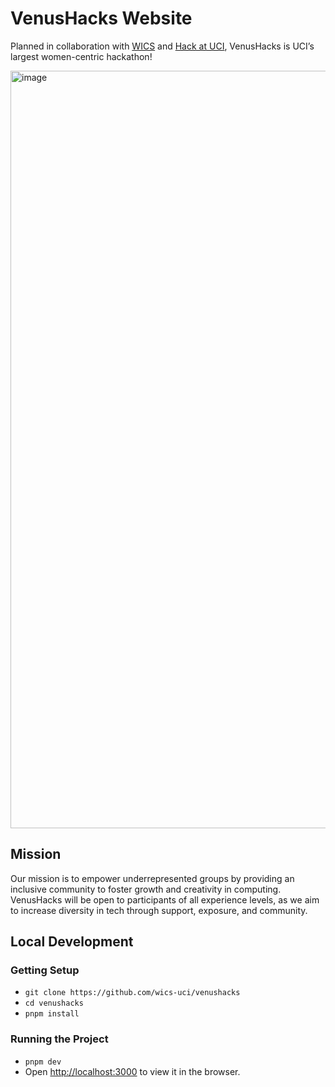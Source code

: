 # VenusHacks Website
Planned in collaboration with [WICS](https://wics.ics.uci.edu/) and [Hack at UCI](https://hack.ics.uci.edu/), VenusHacks is UCI’s largest women-centric hackathon!

<img width="1212" alt="image" src="https://github.com/WICS-UCI/venushacks/assets/45449494/4313c4fa-b611-4f50-89aa-3f6543dc4bc6">

## Mission
Our mission is to empower underrepresented groups by providing an inclusive community to foster growth and creativity in computing. 
VenusHacks will be open to participants of all experience levels, as we aim to increase diversity in tech through support, exposure, and community.

## Local Development

### Getting Setup
- `git clone https://github.com/wics-uci/venushacks`
- `cd venushacks`  
- `pnpm install`  

### Running the Project
- `pnpm dev`  
- Open [http://localhost:3000](http://localhost:3000) to view it in the browser.
